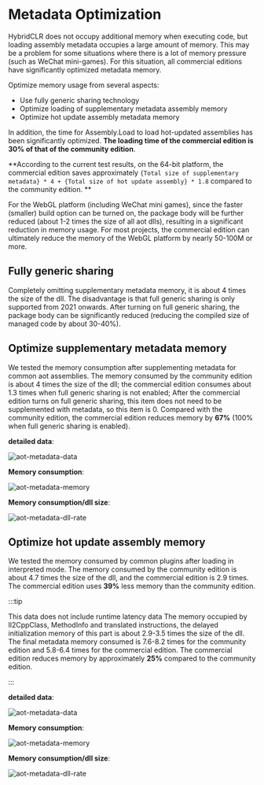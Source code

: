 # Metadata Optimization

HybridCLR does not occupy additional memory when executing code, but loading assembly metadata occupies a large amount of memory. This may be a problem for some situations where there is a lot of memory pressure (such as WeChat mini-games).
For this situation, all commercial editions have significantly optimized metadata memory.

Optimize memory usage from several aspects:

- Use fully generic sharing technology
- Optimize loading of supplementary metadata assembly memory
- Optimize hot update assembly metadata memory

In addition, the time for Assembly.Load to load hot-updated assemblies has been significantly optimized. **The loading time of the commercial edition is 30% of that of the community edition**.


**According to the current test results, on the 64-bit platform, the commercial edition saves approximately `{Total size of supplementary metadata} * 4 + {Total size of hot update assembly} * 1.8` compared to the community edition. **

For the WebGL platform (including WeChat mini games), since the faster (smaller) build option can be turned on, the package body will be further reduced (about 1-2 times the size of all aot dlls), resulting in a significant reduction in memory usage.
For most projects, the commercial edition can ultimately reduce the memory of the WebGL platform by nearly 50-100M or more.

## Fully generic sharing

Completely omitting supplementary metadata memory, it is about 4 times the size of the dll. The disadvantage is that full generic sharing is only supported from 2021 onwards. After turning on full generic sharing, the package body can be significantly reduced (reducing the compiled size of managed code by about 30-40%).

## Optimize supplementary metadata memory

We tested the memory consumption after supplementing metadata for common aot assemblies. The memory consumed by the community edition is about 4 times the size of the dll; the commercial edition consumes about 1.3 times when full generic sharing is not enabled;
After the commercial edition turns on full generic sharing, this item does not need to be supplemented with metadata, so this item is 0. Compared with the community edition, the commercial edition reduces memory by **67%** (100% when full generic sharing is enabled).

**detailed data**:

![aot-metadata-data](/img/memory-optimization/aot-metadata-data.jpg)


**Memory consumption**:


![aot-metadata-memory](/img/memory-optimization/aot-metadata-memory.jpg)

**Memory consumption/dll size**:

![aot-metadata-dll-rate](/img/memory-optimization/aot-metadata-dll-rate.jpg)


## Optimize hot update assembly memory

We tested the memory consumed by common plugins after loading in interpreted mode. The memory consumed by the community edition is about 4.7 times the size of the dll, and the commercial edition is 2.9 times. The commercial edition uses **39%** less memory than the community edition.

:::tip

This data does not include runtime latency data
The memory occupied by Il2CppClass, MethodInfo and translated instructions, the delayed initialization memory of this part is about 2.9-3.5 times the size of the dll. The final metadata memory consumed is 7.6-8.2 times for the community edition and 5.8-6.4 times for the commercial edition.
The commercial edition reduces memory by approximately **25%** compared to the community edition.

:::

**detailed data**:

![aot-metadata-data](/img/memory-optimization/assembly-load-data.jpg)

**Memory consumption**:

![aot-metadata-memory](/img/memory-optimization/assembly-load-memory.jpg)

**Memory consumption/dll size**:

![aot-metadata-dll-rate](/img/memory-optimization/assembly-load-rate.jpg)